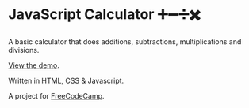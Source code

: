 # JavaScript Calculator ➕➖➗✖️

A basic calculator that does additions, subtractions, multiplications and divisions. 

[View the demo](https://calculator.pamela.io/).

Written in HTML, CSS & Javascript.

A project for [FreeCodeCamp](freecodecamp.org).
